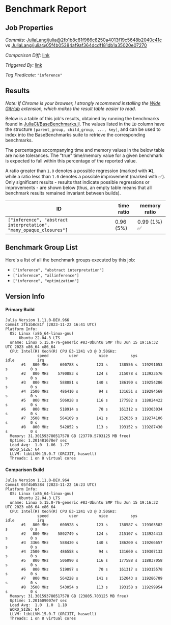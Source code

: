 # Benchmark Report

## Job Properties

*Commits:* [JuliaLang/julia@2fb1b8c81f966c8250a4013f19c5648b2040c41c](https://github.com/JuliaLang/julia/commit/2fb1b8c81f966c8250a4013f19c5648b2040c41c) vs [JuliaLang/julia@05f4b05384af9af364dcdf181db1a35020e07270](https://github.com/JuliaLang/julia/commit/05f4b05384af9af364dcdf181db1a35020e07270)

*Comparison Diff:* [link](https://github.com/JuliaLang/julia/compare/05f4b05384af9af364dcdf181db1a35020e07270..2fb1b8c81f966c8250a4013f19c5648b2040c41c)

*Triggered By:* [link](https://github.com/JuliaLang/julia/pull/52275#issuecomment-1823117550)

*Tag Predicate:* `"inference"`

## Results

*Note: If Chrome is your browser, I strongly recommend installing the [Wide GitHub](https://chrome.google.com/webstore/detail/wide-github/kaalofacklcidaampbokdplbklpeldpj?hl=en)
extension, which makes the result table easier to read.*

Below is a table of this job's results, obtained by running the benchmarks found in
[JuliaCI/BaseBenchmarks.jl](https://github.com/JuliaCI/BaseBenchmarks.jl). The values
listed in the `ID` column have the structure `[parent_group, child_group, ..., key]`,
and can be used to index into the BaseBenchmarks suite to retrieve the corresponding
benchmarks.

The percentages accompanying time and memory values in the below table are noise tolerances. The "true"
time/memory value for a given benchmark is expected to fall within this percentage of the reported value.

A ratio greater than `1.0` denotes a possible regression (marked with :x:), while a ratio less
than `1.0` denotes a possible improvement (marked with :white_check_mark:). Only significant results - results
that indicate possible regressions or improvements - are shown below (thus, an empty table means that all
benchmark results remained invariant between builds).

| ID | time ratio | memory ratio |
|----|------------|--------------|
| `["inference", "abstract interpretation", "many_opaque_closures"]` | 0.96 (5%)  | 0.99 (1%) :white_check_mark: |

## Benchmark Group List

Here's a list of all the benchmark groups executed by this job:

- `["inference", "abstract interpretation"]`
- `["inference", "allinference"]`
- `["inference", "optimization"]`

## Version Info

#### Primary Build

```
Julia Version 1.11.0-DEV.966
Commit 2fb1b8c81f (2023-11-22 16:41 UTC)
Platform Info:
  OS: Linux (x86_64-linux-gnu)
      Ubuntu 22.04.3 LTS
  uname: Linux 5.15.0-76-generic #83-Ubuntu SMP Thu Jun 15 19:16:32 UTC 2023 x86_64 x86_64
  CPU: Intel(R) Xeon(R) CPU E3-1241 v3 @ 3.50GHz: 
              speed         user         nice          sys         idle          irq
       #1   800 MHz     600788 s        123 s     138556 s  119291053 s          0 s
       #2   800 MHz    5790883 s        124 s     215078 s  113923576 s          0 s
       #3   800 MHz     588081 s        140 s     186190 s  119254286 s          0 s
       #4  2500 MHz     486410 s         94 s     131651 s  119294569 s          0 s
       #5   800 MHz     506028 s        116 s     177582 s  118824422 s          0 s
       #6   800 MHz     518914 s         70 s     161312 s  119303034 s          0 s
       #7  3508 MHz     564109 s        141 s     152036 s  119274106 s          0 s
       #8   800 MHz     542852 s        113 s     193152 s  119287430 s          0 s
  Memory: 31.301593780517578 GB (23770.5703125 MB free)
  Uptime: 1.201481678e7 sec
  Load Avg:  1.0  1.06  1.77
  WORD_SIZE: 64
  LLVM: libLLVM-15.0.7 (ORCJIT, haswell)
  Threads: 1 on 8 virtual cores

```

#### Comparison Build

```
Julia Version 1.11.0-DEV.964
Commit 05f4b05384 (2023-11-22 16:23 UTC)
Platform Info:
  OS: Linux (x86_64-linux-gnu)
      Ubuntu 22.04.3 LTS
  uname: Linux 5.15.0-76-generic #83-Ubuntu SMP Thu Jun 15 19:16:32 UTC 2023 x86_64 x86_64
  CPU: Intel(R) Xeon(R) CPU E3-1241 v3 @ 3.50GHz: 
              speed         user         nice          sys         idle          irq
       #1   800 MHz     600928 s        123 s     138587 s  119303582 s          0 s
       #2   800 MHz    5802749 s        124 s     215107 s  113924413 s          0 s
       #3  3366 MHz     588430 s        140 s     186200 s  119266657 s          0 s
       #4  2500 MHz     486558 s         94 s     131660 s  119307133 s          0 s
       #5   800 MHz     506090 s        116 s     177588 s  118837058 s          0 s
       #6   800 MHz     519097 s         70 s     161317 s  119315578 s          0 s
       #7   800 MHz     564228 s        141 s     152043 s  119286709 s          0 s
       #8  3500 MHz     543054 s        113 s     193158 s  119299954 s          0 s
  Memory: 31.301593780517578 GB (23805.703125 MB free)
  Uptime: 1.201609007e7 sec
  Load Avg:  1.0  1.0  1.18
  WORD_SIZE: 64
  LLVM: libLLVM-15.0.7 (ORCJIT, haswell)
  Threads: 1 on 8 virtual cores

```
